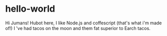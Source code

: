 # hello-world

Hi Jumans!
Hubot here, I like Node.js and coffescript (that's what i'm made of!)
I 've had tacos on the moon and them fat superior to Earch tacos.
